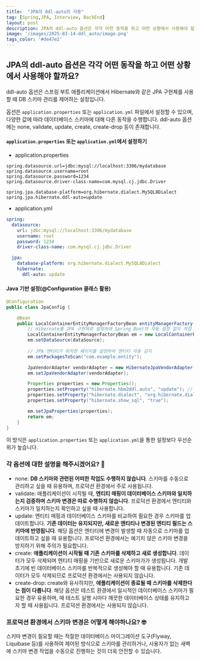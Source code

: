 ```yaml
---
title:  "JPA의 ddl-auto의 사용"
tag: [Spring,JPA, Interview, BackEnd]
layout: post
description: JPA의 ddl-auto 옵션은 각각 어떤 동작을 하고 어떤 상황에서 사용해야 할까요?
image: '/images/2025-03-14-ddl_auto/image.png'
tags_color: '#de47e2'
---
```


## JPA의 ddl-auto 옵션은 각각 어떤 동작을 하고 어떤 상황에서 사용해야 할까요?

ddl-auto 옵션은 스프링 부트 애플리케이션에서 Hibernate와 같은 JPA 구현체를 사용할 때 DB 스키마 관리를 제어하는 설정입니다.

옵션은 `application.properties` 또는 `application.yml` 파일에서 설정할 수 있으며, 다양한 값에 따라 데이터베이스 스키마에 대해 다른 동작을 수행합니다. ddl-auto 옵션에는 none, validate, update, create, create-drop 등이 존재합니다.

#### `application.properties` 또는 `application.yml`에서 설정하기

- application.properties

```properties
spring.datasource.url=jdbc:mysql://localhost:3306/mydatabase
spring.datasource.username=root
spring.datasource.password=1234
spring.datasource.driver-class-name=com.mysql.cj.jdbc.Driver

spring.jpa.database-platform=org.hibernate.dialect.MySQL8Dialect
spring.jpa.hibernate.ddl-auto=update
```

- application.yml

```yaml
spring:
  datasource:
    url: jdbc:mysql://localhost:3306/mydatabase
    username: root
    password: 1234
    driver-class-name: com.mysql.cj.jdbc.Driver

  jpa:
    database-platform: org.hibernate.dialect.MySQL8Dialect
    hibernate:
      ddl-auto: update
```

#### Java 기반 설정(@Configuration 클래스 활용)

```java
@Configuration
public class JpaConfig {

    @Bean
    public LocalContainerEntityManagerFactoryBean entityManagerFactory(DataSource dataSource) {
        // Hibernate를 JPA 구현체로 설정하여 Spring Boot의 자동 설정 없이 직접 관리할 수 있도록 함.
        LocalContainerEntityManagerFactoryBean em = new LocalContainerEntityManagerFactoryBean();
        em.setDataSource(dataSource);
        
        // JPA 엔티티가 위치한 패키지를 설정하여 엔티티 자동 감지
        em.setPackagesToScan("com.example.entity");

        JpaVendorAdapter vendorAdapter = new HibernateJpaVendorAdapter();
        em.setJpaVendorAdapter(vendorAdapter);

        Properties properties = new Properties();
        properties.setProperty("hibernate.hbm2ddl.auto", "update"); // ddl-auto 설정
        properties.setProperty("hibernate.dialect", "org.hibernate.dialect.MySQL8Dialect");
        properties.setProperty("hibernate.show_sql", "true");

        em.setJpaProperties(properties);
        return em;
    }
}
```

이 방식은 `application.properties` 또는 `application.yml`을 통한 설정보다 우선순위가 높습니다.



### 각 옵션에 대한 설명을 해주시겠어요? 🤔

- none: **DB 스키마와 관련된 어떠한 작업도 수행하지 않습니다**. 스키마를 수동으로 관리하고 싶을 때 유용하며, 프로덕션 환경에서 주로 사용됩니다.
- validate: 애플리케이션이 시작될 때, **엔티티 매핑이 데이터베이스 스키마와 일치하는지 검증하며 스키마 변경은 따로 수행하지 않습니다**. 프로덕션 환경에서 엔티티와 스키마가 일치하는지 확인하고 싶을 때 사용합니다.
- update: 엔티티 매핑과 데이터베이스 스키마를 비교하여 필요한 경우 스키마를 업데이트합니다. **기존 데이터는 유지되지만, 새로운 엔티티나 변경된 엔티티 필드는 스키마에 반영됩니다**. 해당 옵션은 엔티티에 변경이 발생할 때 자동으로 스키마를 업데이트하고 싶을 때 유용합니다. 프로덕션 환경에서는 예기치 않은 스키마 변경을 방지하기 위해 주의가 필요합니다.
- create: **애플리케이션이 시작될 때 기존 스키마를 삭제하고 새로 생성합니다**. 데이터가 모두 삭제되며 엔티티 매핑을 기반으로 새로운 스키마가가 생성됩니다. 개발 초기에 빈 데이터베이스 스키마를 반복적으로 생성해야 할 때 유용합니다. 기존 데이터가 모두 삭제되므로 프로덕션 환경에서는 사용되지 않습니다.
- create-drop: create와 유사하지만, **애플리케이션이 종료될 때 스키마를 삭제한다는 점이 다릅니다**. 해당 옵션은 테스트 환경에서 일시적인 데이터베이스 스키마가 필요한 경우 유용하며, 매 테스트 실행 시마다 깨끗한 데이터베이스 상태를 유지하고자 할 때 사용됩니다. 프로덕션 환경에서는 사용되지 않습니다.

### 프로덕션 환경에서 스키마 변경은 어떻게 해야하나요? 🤓

스키마 변경이 필요할 때는 적절한 데이터베이스 마이그레이션 도구(Flyway, Liquibase 등)를 사용하여 제어된 방식으로 스키마를 관리하거나, 사용자가 없는 새벽에 스키마 변경 작업을 수동으로 진행하는 것이 더욱 안전할 수 있습니다.
